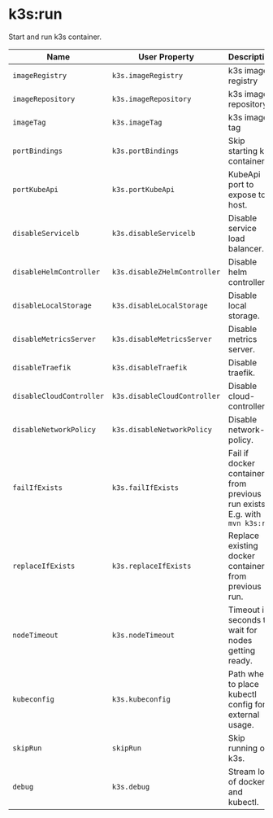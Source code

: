 # k3s:run

Start and run k3s container.

| Name | User Property | Description | Default |
| -----| ------------- | ----------- | ------- |
| `imageRegistry` | `k3s.imageRegistry` | k3s image registry | |
| `imageRepository` | `k3s.imageRepository` | k3s image repository | docker.io/rancher/k3s |
| `imageTag` | `k3s.imageTag` | k3s image tag | latest |
| `portBindings` | `k3s.portBindings` | Skip starting k3s container. | [] |
| `portKubeApi` | `k3s.portKubeApi` | KubeApi port to expose to host. | 6443 |
| `disableServicelb` | `k3s.disableServicelb` | Disable service load balancer. | false |
| `disableHelmController` | `k3s.disableZHelmController` | Disable helm controller. | true |
| `disableLocalStorage` | `k3s.disableLocalStorage` | Disable local storage. | true |
| `disableMetricsServer` | `k3s.disableMetricsServer` | Disable metrics server. | true |
| `disableTraefik` | `k3s.disableTraefik` | Disable traefik. | true |
| `disableCloudController` | `k3s.disableCloudController` | Disable cloud-controller. | true |
| `disableNetworkPolicy` | `k3s.disableNetworkPolicy` | Disable network-policy. | true |
| `failIfExists` | `k3s.failIfExists` | Fail if docker container from previous run exists. E.g. with `mvn k3s:rm` | true |
| `replaceIfExists` | `k3s.replaceIfExists` | Replace existing docker container from previous run. | false |
| `nodeTimeout` | `k3s.nodeTimeout` | Timeout in seconds to wait for nodes getting ready. | 30 |
| `kubeconfig` | `k3s.kubeconfig` | Path where to place kubectl config for external usage. | ${project.build.directory}/k3s.yaml |
| `skipRun` | `skipRun` | Skip running of k3s. | false |
| `debug` | `k3s.debug` | Stream logs of docker and kubectl. | false |
